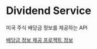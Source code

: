 # Dividend Service
미국 주식 배당금 정보를 제공하는 API  

[배당금 정보 제공 프로젝트 정보](https://splashy-vanilla-138.notion.site/Stock-Dividend-Service-ffa52b3a23344da1b4c4df4a0cbfdfab)
